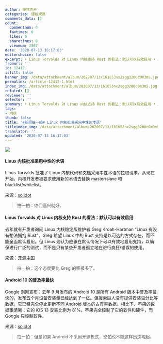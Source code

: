 ```yaml
---
author: 硬核老王
categories: 硬核观察
comments_data: []
count:
  commentnum: 0
  favtimes: 0
  likes: 0
  sharetimes: 0
  viewnum: 2567
date: '2020-07-13 16:17:03'
editorchoice: false
excerpt: • Linus Torvalds 对 Linux 内核支持 Rust 的看法：默认可以有效启用 • Android 10 的普及率最快
fromurl: ''
id: 12412
islctt: false
banner_img: /data/attachment/album/202007/13/161653nx2sgg3200c0m3m5.jpg
permalink: /article-12412-1.html
index_img: /data/attachment/album/202007/13/161653nx2sgg3200c0m3m5.jpg
related: []
reviewer: ''
selector: ''
summary: • Linus Torvalds 对 Linux 内核支持 Rust 的看法：默认可以有效启用 • Android 10 的普及率最快
tags:
- 内核
thumb: false
title: '#新闻拍一拍# Linux 内核批准采用中性的术语'
titleindex_img: /data/attachment/album/202007/13/161653nx2sgg3200c0m3m5.jpg
translator: ''
updated: '2020-07-13 16:17:03'
---
```


![](/data/attachment/album/202007/13/161653nx2sgg3200c0m3m5.jpg)


#### Linux 内核批准采用中性的术语


Linus Torvalds 批准了 Linux 内核代码和文档采用中性术语的拉取请求。从现在开始，内核开发者被要求使用新的术语去替换 master/slave 和 blacklist/whitelist。


来源：[solidot](https://www.solidot.org/story?sid=64919)



> 
> 拍一拍：你们高兴就好。
> 
> 
> 


#### Linus Torvalds 对 Linux 内核支持 Rust 的看法：默认可以有效启用


去年就有开发者询问 Linux 内核稳定版维护者 Greg Kroah-Hartman “Linux 有没有想法拥抱 Rust”，Greg 希望 Linux 中的 Rust 支持是以可选的方式存在，而不能全面默认启用。但 Linus 则认为应该在默认情况下可以有效地启用支持，以确保进行广泛的测试，而不是只有某些开发者孤立地在进行疯狂/错误的使用。


来源：[开源中国](https://www.oschina.net/news/117139/linus-linux-rust-support-remark)



> 
> 拍一拍：这个态度要比 Greg 的积极多了。
> 
> 
> 


#### Android 10 的普及率最快


Google 刚刚宣布：去年 9 月发布的 Android 10 是所有 Android 版本中普及率最快的，发布五个月设备安装量已经达到了一亿。但搜索巨人没有提供安装百分比等数据，它已经完全停止更新不同 Android 版本的占有率数据。相比下，苹果的数据很清晰：它的 iOS 13 安装比例为 81%。苹果完全控制了它的软件和硬件，而 Google 只控制软件。


来源：[solidot](https://www.solidot.org/story?sid=64920)



> 
> 拍一拍：但是如果 Android 不采用开源模式，恐怕也不能这样迅速崛起。
> 
> 
>